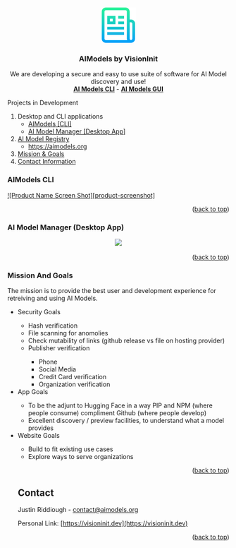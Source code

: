 <!-- Improved compatibility of back to top link: See: https://github.com/othneildrew/Best-README-Template/pull/73 -->
<a name="readme-top"></a>

<!-- PROJECT LOGO -->
<br />
<div align="center">
  <a href="https://github.com/visioninit">
    <img src="images/logo.png" alt="Logo" width="80" height="80">
  </a>

<h3 align="center">AIModels by VisionInit</h3>
  <p align="center">
    We are developing a secure and easy to use suite of software for AI Model discovery and use!
    <br />
    <a href="https://github.com/visioninit/ai-models-cli"><strong>AI Models CLI</strong></a> - 
    <a href="https://github.com/visioninit/ai-model-manager"><strong>AI Models GUI</strong></a>
  </p>
</div>

<!-- TABLE OF CONTENTS -->
  <summary>Projects in Development</summary>
  <ol>
    <li>
        Desktop and CLI applications
      <ul>
        <li><a href="#aimodels-cli">AIModels [CLI]</a></li>
        <li><a href="#ai-model-manager-desktop-app">AI Model Manager [Desktop App]</a></li>
      </ul>
    </li>
    <li>
      <a href="">AI Model Registry </a>
      <ul>
        <li><a href="#prerequisites">https://aimodels.org</a></li>
      </ul>
    </li>
    <li>
      <a href="#mission-and-goals">Mission & Goals</a>
    </li>     
    <li>
      <a href="#contact">Contact Information</a>
    </li> 
  </ol>

<!-- CLI -->
### AIModels CLI

[![Product Name Screen Shot][product-screenshot]](https://aimodels.org)

<p align="right">(<a href="#readme-top">back to top</a>)</p>

<!-- DESKTOP APP -->
### AI Model Manager (Desktop App)

<p align="center">
<img width="500" src="https://user-images.githubusercontent.com/654993/201464617-0e7a4b97-e2b5-45c5-a4d6-69d37345248e.png">
</p>

<p align="right">(<a href="#readme-top">back to top</a>)</p>

<!-- Mission and Goals -->
### Mission And Goals

The mission is to provide the best user and development experience for retreiving and using AI Models. 

<ul>
  <li>Security Goals</li>
  <ul>
    <li>Hash verification</li>
    <li>File scanning for anomolies</li>
    <li>Check mutability of links (github release vs file on hosting provider)
    <li>Publisher verification</li>
    <ul>
      <li>Phone</li>
      <li>Social Media</li>
      <li>Credit Card verification</li>
      <li>Organization verification</li>
    </ul>
  </ul>
  <li>App Goals</li>
  <ul>
    <li>To be the adjunt to Hugging Face in a way PIP and NPM (where people consume) compliment Github (where people develop)</li>
    <li>Excellent discovery / preview facilities, to understand what a model provides</li>
  </ul>
  <li>Website Goals</li>
  <ul>
    <li>Build to fit existing use cases</li>
    <li>Explore ways to serve organizations</li>
</ul>

<p align="right">(<a href="#readme-top">back to top</a>)</p>



<!-- CONTACT -->
## Contact

Justin Riddiough - contact@aimodels.org

Personal Link: [https://visioninit.dev](https://visioninit.dev)

<p align="right">(<a href="#readme-top">back to top</a>)</p>
